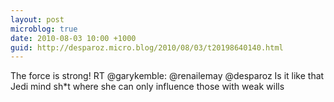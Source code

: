 ```yaml
---
layout: post
microblog: true
date: 2010-08-03 10:00 +1000
guid: http://desparoz.micro.blog/2010/08/03/t20198640140.html
---
```

The force is strong! RT @garykemble: @renailemay @desparoz Is it like that Jedi mind sh*t where she can only influence those with weak wills
